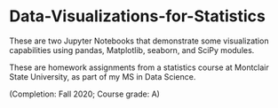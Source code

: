 # Data-Visualizations-for-Statistics
These are two Jupyter Notebooks that demonstrate some visualization capabilities using pandas, Matplotlib, seaborn, and SciPy modules.

These are homework assignments from a statistics course at Montclair State University, as part of my MS in Data Science.

(Completion: Fall 2020;  Course grade: A)
